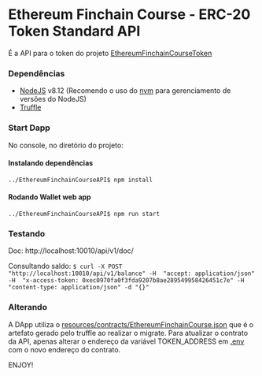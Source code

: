 # Ethereum Finchain Course - ERC-20 Token Standard API

É a API para o token do projeto [EthereumFinchainCourseToken](https://gitlab.com/finchain-courses/ethereum-course/EthereumFinchainCourseToken)

### Dependências

* [NodeJS](https://nodejs.org/en/) v8.12 (Recomendo o uso do [nvm](https://github.com/nvm-sh/nvm) para gerenciamento de versões do NodeJS)
* [Truffle](https://www.trufflesuite.com)

### Start Dapp
No console, no diretório do projeto:

#### Instalando dependências
`../EthereumFinchainCourseAPI$ npm install`

#### Rodando Wallet web app
`../EthereumFinchainCourseAPI$ npm run start`

### Testando
Doc:
http://localhost:10010/api/v1/doc/

Consultando saldo: 
`$ curl -X POST "http://localhost:10010/api/v1/balance" -H  "accept: application/json" -H  "x-access-token: 0xec0970fa0f3fda9207b8ae289549958426451c7e" -H "content-type: application/json" -d "{}"`

### Alterando
A DApp utiliza o [resources/contracts/EthereumFinchainCourse.json](https://gitlab.com/finchain-courses/ethereum-course/EthereumFinchainCourseToken/blob/master/build/contracts/EthereumFinchainCourse.json) que é o artefato gerado pelo truffle ao realizar o migrate.
Para atualizar o contrato da API, apenas alterar o endereço da variável TOKEN_ADDRESS em [.env](https://gitlab.com/finchain-courses/ethereum-course/EthereumFinchainCourseAPI/blob/master/.env) com o novo endereço do contrato.

ENJOY!
